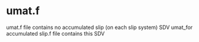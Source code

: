 # umat.f
umat.f file contains no accumulated slip (on each slip system) SDV
umat_for accumulated slip.f file contains this SDV
